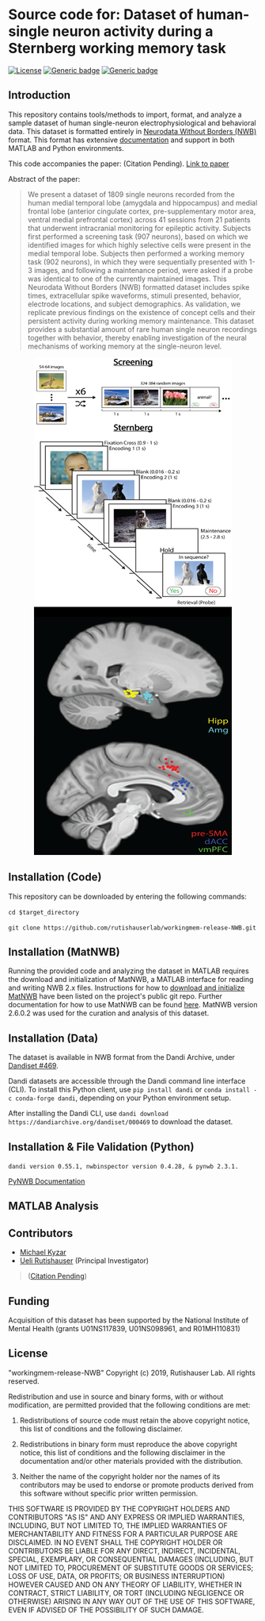 # Source code for: Dataset of human-single neuron activity during a Sternberg working memory task 

[![License](https://img.shields.io/badge/License-BSD%203--Clause-blue.svg)](https://opensource.org/licenses/BSD-3-Clause)
[![Generic badge](https://img.shields.io/badge/release-1.0.0-green.svg)](https://github.com/rutishauserlab/workingmem-release-NWB/releases/1.0.0)
[![Generic badge](https://img.shields.io/badge/DOI-Status_Pending-orange.svg)](https://www.youtube.com/watch?v=MOu4_wpy40U)

## Introduction

This repository contains tools/methods to import, format, and analyze a sample dataset of human single-neuron electrophysiological and behavioral data. This dataset is formatted entirely in [Neurodata Without Borders (NWB)](https://www.nwb.org/) format. This format has extensive [documentation](https://nwb-schema.readthedocs.io/en/latest/index.html) and support in both MATLAB and Python environments. 

This code accompanies the paper: (Citation Pending). [Link to paper](https://www.youtube.com/watch?v=MOu4_wpy40U)

Abstract of the paper:
>We present a dataset of 1809 single neurons recorded from the human medial temporal lobe (amygdala and hippocampus) and medial frontal lobe (anterior cingulate cortex, pre-supplementary motor area, ventral medial prefrontal cortex) across 41 sessions from 21 patients that underwent intracranial monitoring for epileptic activity. Subjects first performed a screening task (907 neurons), based on which we identified images for which highly selective cells were present in the medial temporal lobe. Subjects then performed a working memory task (902 neurons), in which they were sequentially presented with 1-3 images, and following a maintenance period, were asked if a probe was identical to one of the currently maintained images. This Neurodata Without Borders (NWB) formatted dataset includes spike times, extracellular spike waveforms, stimuli presented, behavior, electrode locations, and subject demographics. As validation, we replicate previous findings on the existence of concept cells and their persistent activity during working memory maintenance.  This dataset provides a substantial amount of rare human single neuron recordings together with behavior, thereby enabling investigation of the neural mechanisms of working memory at the single-neuron level.

<p align="center">
  <img width="400" height="500" src="https://github.com/rutishauserlab/workingmem-release-NWB/blob/main/assets/git_task_overview_white.png">
  <img width="400" height="500" src="https://github.com/rutishauserlab/workingmem-release-NWB/blob/main/assets/git_brain_areas.png">
</p>



## Installation (Code)

This repository can be downloaded by entering the following commands:

`cd $target_directory`

`git clone https://github.com/rutishauserlab/workingmem-release-NWB.git`

## Installation (MatNWB)

Running the provided code and analyzing the dataset in MATLAB requires the download and initialization of MatNWB, a MATLAB interface for reading and writing NWB 2.x files. Instructions for how to [download and initialize MatNWB](https://github.com/NeurodataWithoutBorders/matnwb) have been listed on the project's public git repo. Further documentation for how to use MatNWB can be found [here](https://neurodatawithoutborders.github.io/matnwb/). MatNWB version 2.6.0.2 was used for the curation and analysis of this dataset.

## Installation (Data)

The dataset is available in NWB format from the Dandi Archive, under [Dandiset #469](https://dandiarchive.org/dandiset/000469).


Dandi datasets are accessible through the Dandi command line interface (CLI). To install this Python client, use `pip install dandi` or `conda install -c conda-forge dandi`, depending on your Python environment setup. 


After installing the Dandi CLI, use `dandi download https://dandiarchive.org/dandiset/000469` to download the dataset. 

## Installation & File Validation (Python)

`dandi version 0.55.1, nwbinspector version 0.4.28, & pynwb 2.3.1.` 

[PyNWB Documentation](https://pynwb.readthedocs.io/en/stable/)



## MATLAB Analysis








## Contributors
* [Michael Kyzar](mailto:kyzarnexus@gmail.com)
* [Ueli Rutishauser](mailto:Ueli.Rutishauser@cshs.org) (Principal Investigator)

>([Citation Pending](https://www.youtube.com/watch?v=MOu4_wpy40U))

## Funding

Acquisition of this dataset has been supported by the National Institute of Mental Health (grants U01NS117839, U01NS098961, and R01MH110831)

## License 

"workingmem-release-NWB" Copyright (c) 2019, Rutishauser Lab. All rights reserved.

Redistribution and use in source and binary forms, with or without modification, are permitted provided that the following conditions are met:

1. Redistributions of source code must retain the above copyright notice, this list of conditions and the following disclaimer.

2. Redistributions in binary form must reproduce the above copyright notice, this list of conditions and the following disclaimer in the documentation and/or other materials provided with the distribution.

3. Neither the name of the copyright holder nor the names of its contributors may be used to endorse or promote products derived from this software without specific prior written permission.

THIS SOFTWARE IS PROVIDED BY THE COPYRIGHT HOLDERS AND CONTRIBUTORS "AS IS" AND ANY EXPRESS OR IMPLIED WARRANTIES, INCLUDING, BUT NOT LIMITED TO, THE IMPLIED WARRANTIES OF MERCHANTABILITY AND FITNESS FOR A PARTICULAR PURPOSE ARE DISCLAIMED. IN NO EVENT SHALL THE COPYRIGHT HOLDER OR CONTRIBUTORS BE LIABLE FOR ANY DIRECT, INDIRECT, INCIDENTAL, SPECIAL, EXEMPLARY, OR CONSEQUENTIAL DAMAGES (INCLUDING, BUT NOT LIMITED TO, PROCUREMENT OF SUBSTITUTE GOODS OR SERVICES; LOSS OF USE, DATA, OR PROFITS; OR BUSINESS INTERRUPTION) HOWEVER CAUSED AND ON ANY THEORY OF LIABILITY, WHETHER IN CONTRACT, STRICT LIABILITY, OR TORT (INCLUDING NEGLIGENCE OR OTHERWISE) ARISING IN ANY WAY OUT OF THE USE OF THIS SOFTWARE, EVEN IF ADVISED OF THE POSSIBILITY OF SUCH DAMAGE.


